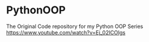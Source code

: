 # PythonOOP
The Original Code repository for my Python OOP Series
https://www.youtube.com/watch?v=Ej_02ICOIgs
